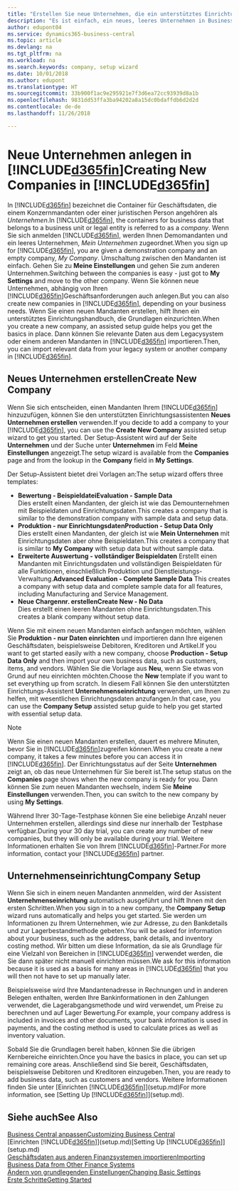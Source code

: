 ```yaml
---
title: "Erstellen Sie neue Unternehmen, die ein unterstütztes Einrichtungshandbuch verwenden | Microsoft Docs"
description: "Es ist einfach, ein neues, leeres Unternehmen in Business Central. zu erstellen. Ein unterstütztes Einrichtungshandbuch hilft Ihnen Schritte für Schritt und Sie können Ihre vorhandenen Geschäftsdaten importieren."
author: edupont04
ms.service: dynamics365-business-central
ms.topic: article
ms.devlang: na
ms.tgt_pltfrm: na
ms.workload: na
ms.search.keywords: company, setup wizard
ms.date: 10/01/2018
ms.author: edupont
ms.translationtype: HT
ms.sourcegitcommit: 33b900f1ac9e295921e7f3d6ea72cc93939d8a1b
ms.openlocfilehash: 9831dd53ffa3ba94202a8a15dc0bdaffdb6d2d2d
ms.contentlocale: de-de
ms.lasthandoff: 11/26/2018

---
```

# <a name="creating-new-companies-in-included365finincludesd365finmdmd"></a><span data-ttu-id="830ce-104">Neue Unternehmen anlegen in [!INCLUDE[d365fin](includes/d365fin_md.md)]</span><span class="sxs-lookup"><span data-stu-id="830ce-104">Creating New Companies in [!INCLUDE[d365fin](includes/d365fin_md.md)]</span></span>
<span data-ttu-id="830ce-105">In [!INCLUDE[d365fin](includes/d365fin_md.md)] bezeichnet die Container für Geschäftsdaten, die einem Konzernmandanten oder einer juristischen Person angehören als *Unternehmen*.</span><span class="sxs-lookup"><span data-stu-id="830ce-105">In [!INCLUDE[d365fin](includes/d365fin_md.md)], the containers for business data that belongs to a business unit or legal entity is referred to as a *company*.</span></span> <span data-ttu-id="830ce-106">Wenn Sie sich anmelden [!INCLUDE[d365fin](includes/d365fin_md.md)], werden Ihnen Demomandanten und ein leeres Unternehmen, *Mein Unternehmen* zugeordnet.</span><span class="sxs-lookup"><span data-stu-id="830ce-106">When you sign up for [!INCLUDE[d365fin](includes/d365fin_md.md)], you are given a demonstration company and an empty company, *My Company*.</span></span> <span data-ttu-id="830ce-107">Umschaltung zwischen den Mandanten ist einfach. Gehen Sie zu **Meine Einstellungen** und gehen Sie zum anderen Unternehmen.</span><span class="sxs-lookup"><span data-stu-id="830ce-107">Switching between the companies is easy - just got to **My Settings** and move to the other company.</span></span> <span data-ttu-id="830ce-108">Wenn Sie können neue Unternehmen, abhängig von Ihren [!INCLUDE[d365fin](includes/d365fin_md.md)]Geschäftsanforderungen auch anlegen.</span><span class="sxs-lookup"><span data-stu-id="830ce-108">But you can also create new companies in [!INCLUDE[d365fin](includes/d365fin_md.md)], depending on your business needs.</span></span> <span data-ttu-id="830ce-109">Wenn Sie einen neuen Mandanten erstellen, hilft Ihnen ein unterstütztes Einrichtungshandbuch, die Grundlagen einzurichten.</span><span class="sxs-lookup"><span data-stu-id="830ce-109">When you create a new company, an assisted setup guide helps you get the basics in place.</span></span> <span data-ttu-id="830ce-110">Dann können Sie relevante Daten aus dem Legacysystem oder einem anderen Mandanten in [!INCLUDE[d365fin](includes/d365fin_md.md)] importieren.</span><span class="sxs-lookup"><span data-stu-id="830ce-110">Then, you can import relevant data from your legacy system or another company in [!INCLUDE[d365fin](includes/d365fin_md.md)].</span></span>  

## <a name="create-new-company"></a><span data-ttu-id="830ce-111">Neues Unternehmen erstellen</span><span class="sxs-lookup"><span data-stu-id="830ce-111">Create New Company</span></span>
<span data-ttu-id="830ce-112">Wenn Sie sich entscheiden, einen Mandanten Ihrem [!INCLUDE[d365fin](includes/d365fin_md.md)] hinzuzufügen, können Sie den unterstützten Einrichtungsassistenten **Neues Unternehmen erstellen** verwenden.</span><span class="sxs-lookup"><span data-stu-id="830ce-112">If you decide to add a company to your [!INCLUDE[d365fin](includes/d365fin_md.md)], you can use the **Create New Company** assisted setup wizard to get you started.</span></span> <span data-ttu-id="830ce-113">Der Setup-Assistent wird auf der Seite **Unternehmen** und der Suche unter **Unternehmen** im Feld **Meine Einstellungen** angezeigt.</span><span class="sxs-lookup"><span data-stu-id="830ce-113">The setup wizard is available from the **Companies** page and from the lookup in the **Company** field in **My Settings**.</span></span>  

<span data-ttu-id="830ce-114">Der Setup-Assistent bietet drei Vorlagen an:</span><span class="sxs-lookup"><span data-stu-id="830ce-114">The setup wizard offers three templates:</span></span>

-   <span data-ttu-id="830ce-115">**Bewertung - Beispieldatei**</span><span class="sxs-lookup"><span data-stu-id="830ce-115">**Evaluation - Sample Data**</span></span>  
    <span data-ttu-id="830ce-116">Dies erstellt einen Mandanten, der gleich ist wie das Demounternehmen mit Beispieldaten und Einrichtungsdaten.</span><span class="sxs-lookup"><span data-stu-id="830ce-116">This creates a company that is similar to the demonstration company with sample data and setup data.</span></span>  
-   <span data-ttu-id="830ce-117">**Produktion - nur Einrichtungsdaten**</span><span class="sxs-lookup"><span data-stu-id="830ce-117">**Production - Setup Data Only**</span></span>  
    <span data-ttu-id="830ce-118">Dies erstellt einen Mandanten, der gleich ist wie **Mein Unternehmen** mit Einrichtungsdaten aber ohne Beispieldaten.</span><span class="sxs-lookup"><span data-stu-id="830ce-118">This creates a company that is similar to **My Company** with setup data but without sample data.</span></span>
-   <span data-ttu-id="830ce-119">**Erweiterte Auswertung - vollständiger Beispieldaten** Erstellt einen Mandanten mit Einrichtungsdaten und vollständigen Beispieldaten für alle Funktionen, einschließlich Produktion und Dienstleistungs-Verwaltung.</span><span class="sxs-lookup"><span data-stu-id="830ce-119">**Advanced Evaluation - Complete Sample Data** This creates a company with setup data and complete sample data for all features, including Manufacturing and Service Management.</span></span>
-   <span data-ttu-id="830ce-120">**Neue Chargennr. erstellen**</span><span class="sxs-lookup"><span data-stu-id="830ce-120">**Create New - No Data**</span></span>  
    <span data-ttu-id="830ce-121">Dies erstellt einen leeren Mandanten ohne Einrichtungsdaten.</span><span class="sxs-lookup"><span data-stu-id="830ce-121">This creates a blank company without setup data.</span></span>  

<span data-ttu-id="830ce-122">Wenn Sie mit einem neuen Mandanten einfach anfangen möchten, wählen Sie **Produktion - nur Daten einrichten** und importieren dann Ihre eigenen Geschäftsdaten, beispielsweise Debitoren, Kreditoren und Artikel.</span><span class="sxs-lookup"><span data-stu-id="830ce-122">If you want to get started easily with a new company, choose **Production - Setup Data Only** and then import your own business data, such as customers, items, and vendors.</span></span> <span data-ttu-id="830ce-123">Wählen Sie die Vorlage aus **Neu**, wenn Sie etwas von Grund auf neu einrichten möchten.</span><span class="sxs-lookup"><span data-stu-id="830ce-123">Choose the **New** template if you want to set everything up from scratch.</span></span> <span data-ttu-id="830ce-124">In diesem Fall können Sie den unterstützten Einrichtungs-Assistent **Unternehmenseinrichtung** verwenden, um Ihnen zu helfen, mit wesentlichen Einrichtungsdaten anzufangen.</span><span class="sxs-lookup"><span data-stu-id="830ce-124">In that case, you can use the **Company Setup** assisted setup guide to help you get started with essential setup data.</span></span>  

> [!NOTE]  
>   <span data-ttu-id="830ce-125">Wenn Sie einen neuen Mandanten erstellen, dauert es mehrere Minuten, bevor Sie in [!INCLUDE[d365fin](includes/d365fin_md.md)]zugreifen können.</span><span class="sxs-lookup"><span data-stu-id="830ce-125">When you create a new company, it takes a few minutes before you can access it in [!INCLUDE[d365fin](includes/d365fin_md.md)].</span></span> <span data-ttu-id="830ce-126">Der Einrichtungsstatus auf der Seite **Unternehmen** zeigt an, ob das neue Unternehmen für Sie bereit ist.</span><span class="sxs-lookup"><span data-stu-id="830ce-126">The setup status on the **Companies** page shows when the new company is ready for you.</span></span> <span data-ttu-id="830ce-127">Dann können Sie zum neuen Mandanten wechseln, indem Sie **Meine Einstellungen** verwenden.</span><span class="sxs-lookup"><span data-stu-id="830ce-127">Then, you can switch to the new company by using **My Settings**.</span></span>  

<span data-ttu-id="830ce-128">Während Ihrer 30-Tage-Testphase können Sie eine beliebige Anzahl neuer Unternehmen erstellen, allerdings sind diese nur innerhalb der Testphase verfügbar.</span><span class="sxs-lookup"><span data-stu-id="830ce-128">During your 30 day trial, you can create any number of new companies, but they will only be available during your trial.</span></span> <span data-ttu-id="830ce-129">Weitere Informationen erhalten Sie von Ihrem [!INCLUDE[d365fin](includes/d365fin_md.md)]-Partner.</span><span class="sxs-lookup"><span data-stu-id="830ce-129">For more information, contact your [!INCLUDE[d365fin](includes/d365fin_md.md)] partner.</span></span>  

## <a name="company-setup"></a><span data-ttu-id="830ce-130">Unternehmenseinrichtung</span><span class="sxs-lookup"><span data-stu-id="830ce-130">Company Setup</span></span>
<span data-ttu-id="830ce-131">Wenn Sie sich in einem neuen Mandanten annmelden, wird der Assistent **Unternehmenseinrichtung** automatisch ausgeführt und hilft Ihnen mit den ersten Schritten.</span><span class="sxs-lookup"><span data-stu-id="830ce-131">When you sign in to a new company, the **Company Setup** wizard runs automatically and helps you get started.</span></span> <span data-ttu-id="830ce-132">Sie werden um Informationen zu Ihrem Unternehmen, wie zur Adresse, zu den Bankdetails und zur Lagerbestandmethode gebeten.</span><span class="sxs-lookup"><span data-stu-id="830ce-132">You will be asked for information about your business, such as the address, bank details, and inventory costing method.</span></span> <span data-ttu-id="830ce-133">Wir bitten um diese Information, da sie als Grundlage für eine Vielzahl von Bereichen in [!INCLUDE[d365fin](includes/d365fin_md.md)] verwendet werden, die Sie dann später nicht manuell einrichten müssen.</span><span class="sxs-lookup"><span data-stu-id="830ce-133">We ask for this information because it is used as a basis for many areas in [!INCLUDE[d365fin](includes/d365fin_md.md)] that you will then not have to set up manually later.</span></span>  

<span data-ttu-id="830ce-134">Beispielsweise wird Ihre Mandantenadresse in Rechnungen und in anderen Belegen enthalten, werden Ihre Bankinformationen in den Zahlungen verwendet, die Lagerabgangsmethode und wird verwendet, um Preise zu berechnen und auf Lager Bewertung.</span><span class="sxs-lookup"><span data-stu-id="830ce-134">For example, your company address is included in invoices and other documents, your bank information is used in payments, and the costing method is used to calculate prices as well as inventory valuation.</span></span>  

<span data-ttu-id="830ce-135">Sobald Sie die Grundlagen bereit haben, können Sie die übrigen Kernbereiche einrichten.</span><span class="sxs-lookup"><span data-stu-id="830ce-135">Once you have the basics in place, you can set up remaining core areas.</span></span> <span data-ttu-id="830ce-136">Anschließend sind Sie bereit, Geschäftsdaten, beispielsweise Debitoren und Kreditoren einzugeben.</span><span class="sxs-lookup"><span data-stu-id="830ce-136">Then, you are ready to add business data, such as customers and vendors.</span></span> <span data-ttu-id="830ce-137">Weitere Informationen finden Sie unter [Einrichten [!INCLUDE[d365fin](includes/d365fin_md.md)]](setup.md)</span><span class="sxs-lookup"><span data-stu-id="830ce-137">For more information, see [Setting Up [!INCLUDE[d365fin](includes/d365fin_md.md)]](setup.md).</span></span>  

## <a name="see-also"></a><span data-ttu-id="830ce-138">Siehe auch</span><span class="sxs-lookup"><span data-stu-id="830ce-138">See Also</span></span>
[<span data-ttu-id="830ce-139">Business Central anpassen</span><span class="sxs-lookup"><span data-stu-id="830ce-139">Customizing Business Central</span></span>](ui-customizing-overview.md)  
<span data-ttu-id="830ce-140">[Einrichten [!INCLUDE[d365fin](includes/d365fin_md.md)]](setup.md)</span><span class="sxs-lookup"><span data-stu-id="830ce-140">[Setting Up [!INCLUDE[d365fin](includes/d365fin_md.md)]](setup.md)</span></span>  
[<span data-ttu-id="830ce-141">Geschäftsdaten aus anderen Finanzsystemen importieren</span><span class="sxs-lookup"><span data-stu-id="830ce-141">Importing Business Data from Other Finance Systems</span></span>](across-import-data-configuration-packages.md)  
[<span data-ttu-id="830ce-142">Ändern von grundlegenden Einstellungen</span><span class="sxs-lookup"><span data-stu-id="830ce-142">Changing Basic Settings</span></span>](ui-change-basic-settings.md)  
[<span data-ttu-id="830ce-143">Erste Schritte</span><span class="sxs-lookup"><span data-stu-id="830ce-143">Getting Started</span></span>](product-get-started.md)  

